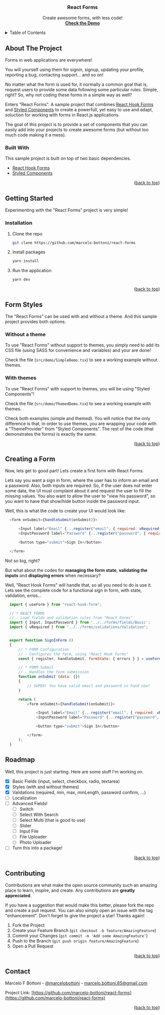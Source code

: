 ﻿<div id="top"></div>

<!-- PROJECT LOGO -->
<br />
<div align="center">
  <h3 align="center">React Forms</h3>

  <p align="center">
    Create awesome forms, with less code!
    <br />
    <a href="https://bottoni.com.br/react/forms" target="_blank"><strong>Check the Demo</strong></a>
  </p>
</div>



<!-- TABLE OF CONTENTS -->
<details>
  <summary>Table of Contents</summary>
  <ol>
    <li>
      <a href="#about-the-project">About The Project</a>
      <ul>
        <li><a href="#built-with">Built With</a></li>
      </ul>
    </li>
    <li>
      <a href="#getting-started">Getting Started</a>
      <ul>
        <li><a href="#installation">Installation</a></li>
      </ul>
    </li>
    <li><a href="#form-styles">Form Styles</a></li>
    <li><a href="#Creating a Form">Creating a Form</a></li>
    <li><a href="#roadmap">Roadmap</a></li>
    <li><a href="#contributing">Contributing</a></li>
    <li><a href="#contact">Contact</a></li>
  </ol>
</details>



<!-- ABOUT THE PROJECT -->
## About The Project

Forms in web applications are everywhere!

You will yourself using them for signin, signup, updating your profile, reporting a bug, contacting support... and so on!

No matter what the form is used for, it normally a common goal that is, request users to provide some data following some particular rules. Simple, right? So, why not coding these forms in a simple way as well?

Enters "React Forms". A sample project that combines <a href="https://react-hook-form.com" target="_blank">React Hook Forms</a> and <a href="https://styled-components.com" target="_blank">Styled Components</a> to create a powerfull, yet easy to use and adapt, soluction for working with forms in React.js applications.

The goal of this project is to provide a set of components that you can easily add into your projects to create awesome forms (but without too much code making it a mess).


### Built With

This sample project is built on top of two basic dependencies.

* [React Hook Forms](https://react-hook-form.com)
* [Styled Components](https://styled-components.com)

<p align="right">(<a href="#top">back to top</a>)</p>



<!-- GETTING STARTED -->
## Getting Started

Experimenting with the "React Forms" project is very simple!

### Installation

1. Clone the repo
   ```sh
   git clone https://github.com/marcelo-bottoni/react-forms
   ```
2. Install packages
   ```sh
   yarn install
   ```
3. Run the application
   ```sh
   yarn dev
   ```

<p align="right">(<a href="#top">back to top</a>)</p>



<!-- FORM STYLES -->
## Form Styles

The "React Forms" can be used with and without a theme. And this sample project provides both options.

### Without a theme
To use "React Forms" without support to themes, you simply need to add its CSS file (using SASS for convenience and variables) and your are done!

Check the file (`src/demo/SimpleDemo.tsx`) to see a working example without themes.

### With themes
To use "React Forms" with support to themes, you will be using "Styled Components"!

Check the file (`src/demo/ThemedDemo.tsx`) to see a working example with themes.

Check both examples (simple and themed). You will notice that the only difference is that, in order to use themes, you are wrapping your code with a "ThemeProvider" from "Styled Components". The rest of the code (that demonstrates the forms) is exactly the same.

<p align="right">(<a href="#top">back to top</a>)</p>



<!-- CREATING A FORM -->
## Creating a Form

Now, lets get to good part! Lets create a first form with React Forms.

Lets say you want a sign in form, where the user has to inform an email and a password. Also, both inputs are required. So, if the user does not enter some data, the UI must complaint about it and request the user to fill the missing values. You also want to allow the user to "view his password", so you want to have that show/hide button inside the password input.

Well, this is what the code to create your UI would look like:

```react.js
  <form onSubmit={handleSubmit(onSubmit)}>

      <Input label="Email" {...register("email", { required: vRequired() })} error={errors.email}/>
      <InputPassword label="Password" {...register("password", { required: vRequired() })} error={errors.password}/>

      <button type="submit">Sign In</button>

  </form>
```

Not so big, right? 

But what about the codes for **managing the form state**, **validating the inputs** and **displaying errors** when necessary?

Well, "React Hook Forms" will handle that, so all you need to do is use it. Lets see the complete code for a functional sign in form, with state, validation, erros...
```react.js
  import { useForm } from "react-hook-form";

  // * REACT FORMS
  // - Load fields and validation rules from "React Forms"
  import { Input, InputPassword } from '../../forms/fields/Basic';
  import { vRequired } from "../../forms/validations/Validation";


  export function SignInForm ()
  {
      // * FORM Configuration
      // - Configures the form, using "React Hook Forms"
      const { register, handleSubmit, formState: { errors } } = useForm ();

      // * FORM Submit
      // - Handles the form submission
      function onSubmit (data: {})
      {
          // SUPER! You have valid email and password in hand now!
      }

      return (
          <form onSubmit={handleSubmit(onSubmit)}>

              <Input label="Email" {...register("email", { required: vRequired() })} error={errors.email}/>
              <InputPassword label="Password" {...register("password", { required: vRequired() })} error={errors.password}/>

              <button type="submit">Sign In</button>

          </form>
      );
  }
```



<!-- ROADMAP -->
## Roadmap

Well, this project is just starting. Here are some stuff I'm working on.

- [x] Basic Fields (input, select, checkbox, radio, textarea)
- [x] Styles (with and without themes)
- [x] Validations (required, min, max, minLength, password confirm, ...)
- [ ] Localization
- [ ] Advanced Fields!
    - [ ] Switch
    - [ ] Select With Search
    - [ ] Select Multi (that is good to use)
    - [ ] Slider
    - [ ] Input File
    - [ ] File Uploader
    - [ ] Photo Uploader
- [ ] Turn this into a package!

<p align="right">(<a href="#top">back to top</a>)</p>



<!-- CONTRIBUTING -->
## Contributing

Contributions are what make the open source community such an amazing place to learn, inspire, and create. Any contributions are **greatly appreciated**.

If you have a suggestion that would make this better, please fork the repo and create a pull request. You can also simply open an issue with the tag "enhancement".
Don't forget to give the project a star! Thanks again!

1. Fork the Project
2. Create your Feature Branch (`git checkout -b feature/AmazingFeature`)
3. Commit your Changes (`git commit -m 'Add some AmazingFeature'`)
4. Push to the Branch (`git push origin feature/AmazingFeature`)
5. Open a Pull Request

<p align="right">(<a href="#top">back to top</a>)</p>



<!-- CONTACT -->
## Contact

Marcelo F Bottoni - [@marcelobottoni](https://twitter.com/marcelobottoni) - marcelo.bottoni.85@gmail.com

Project Link: [https://github.com/marcelo-bottoni/react-forms](https://github.com/marcelo-bottoni/react-forms)

<p align="right">(<a href="#top">back to top</a>)</p>